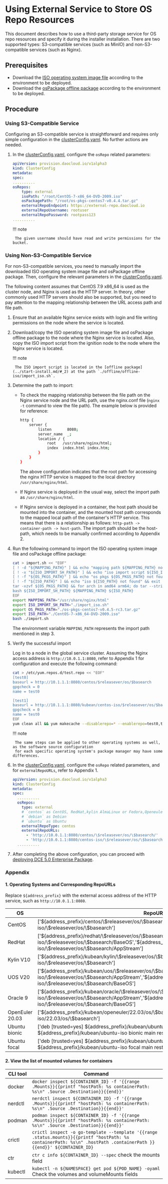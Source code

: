 # Using External Service to Store OS Repo Resources

This document describes how to use a third-party storage service for OS repo resources and specify it during the installer installation. There are two supported types: S3-compatible services (such as MinIO) and non-S3-compatible services (such as Nginx).

## Prerequisites

- Download the [ISO operating system image file](../start-install.md/#iso) according to the environment to be deployed.
- Download the [osPackage offline package](../start-install.md/#ospackage) according to the environment to be deployed.

## Procedure

### Using S3-Compatible Service

Configuring an S3-compatible service is straightforward and requires only simple configuration in the [clusterConfig.yaml](../cluster-config.md). No further actions are needed.

1. In the [clusterConfig.yaml](../cluster-config.md), configure the `osRepo` related parameters:

    ```yaml
    apiVersion: provision.daocloud.io/v1alpha3
    kind: ClusterConfig
    metadata:
    spec:
    ..........
    osRepos:
        type: external
        isoPath: "/root/CentOS-7-x86_64-DVD-2009.iso"
        osPackagePath: "/root/os-pkgs-centos7-v0.4.4.tar.gz"
        externalRepoEndpoint: https://external-repo.daocloud.io
        externalRepoUsername: rootuser
        externalRepoPassword: rootpass123
    ..........
    ```

    !!! note

        The given username should have read and write permissions for the bucket.

### Using Non-S3-Compatible Service

For non-S3-compatible services, you need to manually import the downloaded ISO operating system image file and osPackage offline package. Then, configure the relevant parameters in the [clusterConfig.yaml](../cluster-config.md).

The following content assumes that CentOS 7.9 x86_64 is used as the cluster node, and Nginx is used as the HTTP server. In theory, other commonly used HTTP servers should also be supported, but you need to pay attention to the mapping relationship between the URL access path and file path.

1. Ensure that an available Nginx service exists with login and file writing permissions on the node where the service is located.

2. Download/copy the ISO operating system image file and osPackage offline package to the node where the Nginx service is located. Also, copy the ISO import script from the ignition node to the node where the Nginx service is located.

    !!! note

        The ISO import script is located in the [offline package](../start-install.md/#_2) at the path `./offline/offline-iso/import_iso.sh`.

3. Determine the path to import:

   - To check the mapping relationship between the file path on the Nginx service node and the URL path, use the nginx.conf file (`nginx -t` command to view the file path). The example below is provided for reference:

        ```bash
        http {
            server {
                listen       8080;
                server_name  _;
                location / {
                    root   /usr/share/nginx/html;
                    index  index.html index.htm;
                }
            }
        }
        ```

       The above configuration indicates that the root path for accessing the nginx HTTP service is mapped to the local directory `/usr/share/nginx/html`.

   - If Nginx service is deployed in the usual way, select the import path as `/usr/share/nginx/html`.

   - If Nginx service is deployed in a container, the host path should be mounted into the container, and the mounted host path corresponds to the mapped local path of the container's HTTP service. This means that there is a relationship as follows: `http-path -> container-path -> host-path`. The import path should be the host-path, which needs to be manually confirmed according to Appendix 2.

4. Run the following command to import the ISO operating system image file and osPackage offline package:

    ```bash
    cat > import.sh << "EOF"
    [ ! -d "${MAPPING_PATH}" ] && echo "mapping path ${MAPPING_PATH} not found" && exit 1
    [ ! -x "${ISO_IMPORT_SH_PATH}" ] && echo "iso import script ${ISO_IMPORT_SH_PATH} not found or not executable" && exit 1
    [ ! -f "${OS_PKGS_PATH}" ] && echo "os pkgs ${OS_PKGS_PATH} not found" && exit 1
    [ ! -f "${ISO_PATH}" ] && echo "iso ${ISO_PATH} not found" && exit 1
    tar -xzvf ${OS_PKGS_PATH} && for arch in amd64 arm64; do tar --strip-components=1 -xzvf os-pkgs/os-pkgs-${arch}.tar.gz -C ${MAPPING_PATH}; done && rm -rf os-pkgs
    bash ${ISO_IMPORT_SH_PATH} ${MAPPING_PATH} ${ISO_PATH}
    EOF
    export MAPPING_PATH="/usr/share/nginx/html"
    export ISO_IMPORT_SH_PATH="./import_iso.sh"
    export OS_PKGS_PATH="./os-pkgs-centos7-v0.4.5-rc3.tar.gz"
    export ISO_PATH="./CentOS-7-x86_64-DVD-2009.iso"
    bash ./import.sh
    ```

    The environment variable `MAPPING_PATH` represents the import path mentioned in step 3.

5. Verify the successful import

   Log in to a node in the global service cluster. Assuming the Nginx access address is `http://10.0.1.1:8080`, refer to Appendix 1 for configuration and execute the following command:

    ```bash
    cat > /etc/yum.repos.d/test.repo << "EOF"
    [test0]
    baseurl = http://10.1.1.1:8080/centos/$releasever/os/$basearch
    gpgcheck = 0
    name = test0
    
    [test1]
    baseurl = http://10.1.1.1:8080/kubean/centos-iso/$releasever/os/$basearch
    gpgcheck = 0
    name = test0
    EOF
    yum clean all && yum makecache --disablerepo=* --enablerepo=test0,test1
    ```

    !!! note

        The same steps can be applied to other operating systems as well, as the software source configuration
        for each specific operating system's package manager may have some differences.

6. In the [clusterConfig.yaml](../cluster-config.md), configure the `osRepo` related parameters, and for `externalRepoURLs`, refer to Appendix 1.

    ```yaml
    apiVersion: provision.daocloud.io/v1alpha3
    kind: ClusterConfig
    metadata:
    spec:
      ..........
      osRepos:
        type: external
        # `centos` as CentOS, RedHat,kylin AlmaLinux or Fedora,Openeuler
        # `debian` as Debian
        # `ubuntu` as Ubuntu
        externalRepoType: centos
        externalRepoURLs:
          - 'http://10.0.1.1:8080/centos/\$releasever/os/\$basearch/'
          - 'http://10.0.1.1:8080/centos-iso/\$releasever/os/\$basearch/'
      ..........
    ```

7. After completing the above configuration, you can proceed with [deploying DCE 5.0 Enterprise Package](../start-install.md).

### Appendix

#### 1. Operating Systems and Corresponding RepoURLs

Replace `${address_prefix}` with the external access address of the HTTP service, such as `http://10.0.1.1:8080`.

| OS | RepoURLs |
| --- | --- |
| CentOS| ['\${address_prefix}/centos/\\\$releasever/os/\\\$basearch','\${address_prefix}/centos-iso/\\\$releasever/os/\\\$basearch'] |
| RedHat | ['\${address_prefix}/redhat/\\\$releasever/os/\\\$basearch','\${address_prefix}/redhat-iso/\\\$releasever/os/\\\$basearch/BaseOS','\${address_prefix}/redhat-iso/\\\$releasever/os/\\\$basearch/AppStream'] |
| Kylin V10| ['\${address_prefix}/kubean/kylin/\\\$releasever/os/\\\$basearch','\${address_prefix}/kubean/kylin-iso/\\\$releasever/os/\\\$basearch'] |
| UOS V20| ['\${address_prefix}/kubean/uos/\\\$releasever/os/\\\$basearch','\${address_prefix}/kubean/uos-iso/\\\$releasever/os/\\\$basearch/AppStream','\${address_prefix}/kubean/uos-iso/\\\$releasever/os/\\\$basearch/BaseOS'] |
| Oracle 9 | ['\${address_prefix}/kubean/oracle/\\\$releasever/os/\\\$basearch','\${address_prefix}/kubean/oracle-iso/\\\$releasever/os/\\\$basearch/AppStream','\${address_prefix}/kubean/oracle-iso/\\\$releasever/os/\\\$basearch/BaseOS'] |
| OpenEuler 20.03 | ['\${address_prefix}/kubean/openeuler/22.03/os/\\\$basearch','\${address_prefix}/kubean/openeuler-iso/22.03/os/\\\$basearch'] |
| Ubuntu bionic | ['deb [trusted=yes] \${address_prefix}/kubean/ubuntu/amd64 bionic/','deb [trusted=yes] \${address_prefix}/kubean/ubuntu-iso bionic main restricted'] |
| Ubuntu focal | ['deb [trusted=yes] \${address_prefix}/kubean/ubuntu/amd64 focal/','deb [trusted=yes] \${address_prefix}/kubean/ubuntu-iso focal main restricted']|

#### 2. View the list of mounted volumes for containers

| CLI tool | Command |
| --- | --- |
|docker|`docker inspect ${CONTAINER_ID} -f '{{range .Mounts}}{{printf "hostPath: %s containerPath: %s\n" .Source .Destination}}{{end}}'`|
|nerdctl|`nerdctl inspect ${CONTAINER_ID} -f '{{range .Mounts}}{{printf "hostPath: %s containerPath: %s\n" .Source .Destination}}{{end}}'`|
|podman| `podman inspect ${CONTAINER_ID} -f '{{range .Mounts}}{{printf "hostPath: %s containerPath: %s\n" .Source .Destination}}{{end}}'`|
|crictl| `crictl inspect -o go-template --template '{{range .status.mounts}}{{printf "hostPath: %s containerPath: %s\n" .hostPath .containerPath }}{{end}}' ${CONTAINER_ID}`|
|ctr| `ctr c info ${CONTAINER_ID} --spec` check the mounts field |
|kubectl|`kubectl -n ${NAMESPACE} get pod ${POD_NAME} -oyaml` Check the volumes and volumeMounts fields |
